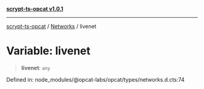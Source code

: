 [**scrypt-ts-opcat v1.0.1**](../../../README.md)

***

[scrypt-ts-opcat](../../../README.md) / [Networks](../README.md) / livenet

# Variable: livenet

> **livenet**: `any`

Defined in: node\_modules/@opcat-labs/opcat/types/networks.d.cts:74
